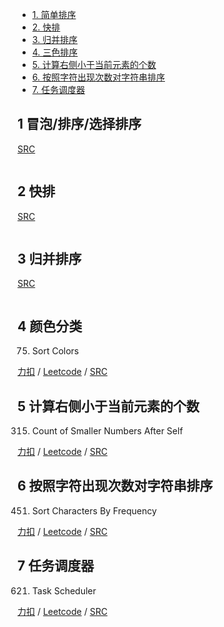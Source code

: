 <!-- GFM-TOC -->
* [1. 简单排序](#1-冒泡/排序/选择排序)
* [2. 快排](#2-快排)
* [3. 归并排序](#3-归并排序)
* [4. 三色排序](#4-颜色分类)
* [5. 计算右侧小于当前元素的个数](#5-计算右侧小于当前元素的个数)
* [6. 按照字符出现次数对字符串排序](#6-按照字符出现次数对字符串排序)
* [7. 任务调度器](#7-任务调度器)
<!-- GFM-TOC -->

## 1 冒泡/排序/选择排序
[SRC](../algo_01_sort/sort-algorithms.cpp)
```cpp
```

## 2 快排
[SRC](../algo_01_sort/quick_sort_algorithm.cpp)
```cpp
```

## 3 归并排序
[SRC](../algo_01_sort/merge_sort_algorithm.cpp)
```cpp
```

## 4 颜色分类
75. Sort Colors

[力扣](https://leetcode-cn.com/problems/sort-colors/) / [Leetcode](https://leetcode.com/problems/sort-colors/) / [SRC](../algo_01_sort/L75-m.cpp)

## 5 计算右侧小于当前元素的个数
315. Count of Smaller Numbers After Self

[力扣](https://leetcode-cn.com/problems/count-of-smaller-numbers-after-self/) / [Leetcode](https://leetcode.com/problems/count-of-smaller-numbers-after-self/) / [SRC](../algo_01_sort/L315-m.cpp)

## 6 按照字符出现次数对字符串排序
451. Sort Characters By Frequency

[力扣](https://leetcode-cn.com/sort-characters-by-frequency/) / [Leetcode](https://leetcode.com/problems/sort-characters-by-frequency/) / [SRC](../algo_01_sort/L451-m.cpp)

## 7 任务调度器
621. Task Scheduler

[力扣](https://leetcode-cn.com/problems/task-scheduler/) / [Leetcode](https://leetcode.com/problems/task-scheduler/) / [SRC](../algo_01_sort/L621-m.cpp)






